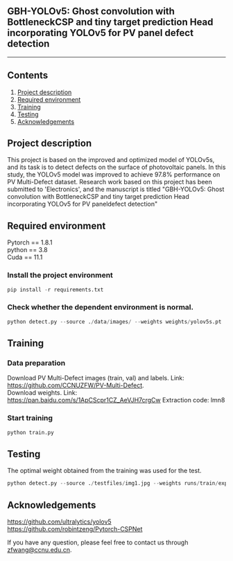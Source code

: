 ## GBH-YOLOv5: Ghost convolution with BottleneckCSP and tiny target prediction Head incorporating YOLOv5 for PV panel defect detection
---
## Contents
1. [Project description](#Project)
2. [Required environment](#Required)
3. [Training](#Training)
4. [Testing](#Testing)
5. [Acknowledgements](#Acknowledgements)

## Project description
This project is based on the improved and optimized model of YOLOv5s, and its task is to detect defects on the surface of photovoltaic panels. In this study, the YOLOv5 model was improved to achieve 97.8% performance on PV Multi-Defect dataset. Research work based on this project has been submitted to 'Electronics', and the manuscript is titled "GBH-YOLOv5: Ghost convolution with BottleneckCSP and tiny target prediction Head incorporating YOLOv5 for PV paneldefect detection"

## Required environment

Pytorch == 1.8.1  
python == 3.8  
Cuda == 11.1

### Install the project environment
```python
pip install -r requirements.txt
```

### Check whether the dependent environment is normal.
```python
python detect.py --source ./data/images/ --weights weights/yolov5s.pt
```

## Training

### Data preparation
Download PV Multi-Defect images (train, val) and labels. Link: https://github.com/CCNUZFW/PV-Multi-Defect.  
Download weights. Link: https://pan.baidu.com/s/1ApCScpr1CZ_AeVJH7crgCw Extraction code: lmn8   

### Start training
```python
python train.py
```

## Testing
The optimal weight obtained from the training was used for the test.
```python
python detect.py --source ./testfiles/img1.jpg --weights runs/train/exp/weights/best.pt
```


## Acknowledgements
https://github.com/ultralytics/yolov5  
https://github.com/robintzeng/Pytorch-CSPNet

If you have any question, please feel free to contact us through zfwang@ccnu.edu.cn.
